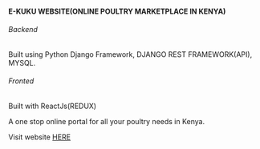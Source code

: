 #### E-KUKU WEBSITE(ONLINE POULTRY MARKETPLACE IN KENYA)

###### Backend

Built using Python Django Framework, DJANGO REST FRAMEWORK(API), MYSQL.

###### Fronted

Built with ReactJs(REDUX)

A one stop online portal for all your poultry needs in Kenya.

Visit website [HERE](https://e-kuku.co.ke)
